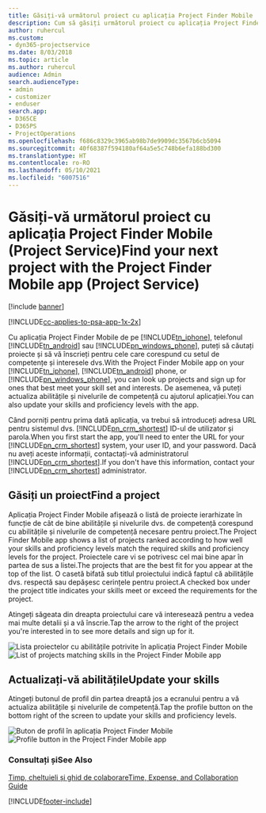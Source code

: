 ```yaml
---
title: Găsiți-vă următorul proiect cu aplicația Project Finder Mobile
description: Cum să găsiți următorul proiect cu aplicația Project Finder Mobile pentru Project Service
author: ruhercul
ms.custom:
- dyn365-projectservice
ms.date: 8/03/2018
ms.topic: article
ms.author: ruhercul
audience: Admin
search.audienceType:
- admin
- customizer
- enduser
search.app:
- D365CE
- D365PS
- ProjectOperations
ms.openlocfilehash: f686c8329c3965ab98b7de9909dc3567b6cb5094
ms.sourcegitcommit: 40f68387f594180af64a5e5c748b6efa188bd300
ms.translationtype: HT
ms.contentlocale: ro-RO
ms.lasthandoff: 05/10/2021
ms.locfileid: "6007516"
---
```

# <a name="find-your-next-project-with-the-project-finder-mobile-app-project-service"></a><span data-ttu-id="486fd-103">Găsiți-vă următorul proiect cu aplicația Project Finder Mobile (Project Service)</span><span class="sxs-lookup"><span data-stu-id="486fd-103">Find your next project with the Project Finder Mobile app (Project Service)</span></span>

[!include [banner](../includes/psa-now-project-operations.md)]

[!INCLUDE[cc-applies-to-psa-app-1x-2x](../includes/cc-applies-to-psa-app-1x-2x.md)]

<span data-ttu-id="486fd-104">Cu aplicația Project Finder Mobile de pe [!INCLUDE[tn_iphone](../includes/tn-iphone.md)], telefonul [!INCLUDE[tn_android](../includes/tn-android.md)] sau [!INCLUDE[pn_windows_phone](../includes/pn-windows-phone.md)], puteți să căutați proiecte și să vă înscrieți pentru cele care corespund cu setul de competențe și interesele dvs.</span><span class="sxs-lookup"><span data-stu-id="486fd-104">With the Project Finder Mobile app on your [!INCLUDE[tn_iphone](../includes/tn-iphone.md)], [!INCLUDE[tn_android](../includes/tn-android.md)] phone, or [!INCLUDE[pn_windows_phone](../includes/pn-windows-phone.md)], you can look up projects and sign up for ones that best meet your skill set and interests.</span></span> <span data-ttu-id="486fd-105">De asemenea, vă puteți actualiza abilitățile și nivelurile de competență cu ajutorul aplicației.</span><span class="sxs-lookup"><span data-stu-id="486fd-105">You can also update your skills and proficiency levels with the app.</span></span>  
  
 <span data-ttu-id="486fd-106">Când porniți pentru prima dată aplicația, va trebui să introduceți adresa URL pentru sistemul dvs. [!INCLUDE[pn_crm_shortest](../includes/pn-crm-shortest.md)] ID-ul de utilizator și parola.</span><span class="sxs-lookup"><span data-stu-id="486fd-106">When you first start the app, you'll need to enter the URL for your [!INCLUDE[pn_crm_shortest](../includes/pn-crm-shortest.md)] system, your user ID, and your password.</span></span> <span data-ttu-id="486fd-107">Dacă nu aveți aceste informații, contactați-vă administratorul [!INCLUDE[pn_crm_shortest](../includes/pn-crm-shortest.md)].</span><span class="sxs-lookup"><span data-stu-id="486fd-107">If you don't have this information,  contact your [!INCLUDE[pn_crm_shortest](../includes/pn-crm-shortest.md)] administrator.</span></span>  
  
## <a name="find-a-project"></a><span data-ttu-id="486fd-108">Găsiți un proiect</span><span class="sxs-lookup"><span data-stu-id="486fd-108">Find a project</span></span>  
 <span data-ttu-id="486fd-109">Aplicația Project Finder Mobile afișează o listă de proiecte ierarhizate în funcție de cât de bine abilitățile și nivelurile dvs. de competență corespund cu abilitățile și nivelurile de competență necesare pentru proiect.</span><span class="sxs-lookup"><span data-stu-id="486fd-109">The Project Finder Mobile app shows a list of projects ranked according to how well your skills and proficiency levels match the required skills and proficiency levels for the project.</span></span> <span data-ttu-id="486fd-110">Proiectele care vi se potrivesc cel mai bine apar în partea de sus a listei.</span><span class="sxs-lookup"><span data-stu-id="486fd-110">The projects that are the best fit for you appear at the top of the list.</span></span> <span data-ttu-id="486fd-111">O casetă bifată sub titlul proiectului indică faptul că abilitățile dvs. respectă sau depășesc cerințele pentru proiect.</span><span class="sxs-lookup"><span data-stu-id="486fd-111">A checked box under the project title indicates your skills meet or exceed the requirements for the project.</span></span>  
  
 <span data-ttu-id="486fd-112">Atingeți săgeata din dreapta proiectului care vă interesează pentru a vedea mai multe detalii și a vă înscrie.</span><span class="sxs-lookup"><span data-stu-id="486fd-112">Tap the arrow to the right of the project you're interested in to see more details and sign up for it.</span></span>  
  
 <span data-ttu-id="486fd-113">![Lista proiectelor cu abilitățile potrivite în aplicația Project Finder Mobile](../psa/media/project-service-project-finder-list.png "Lista proiectelor cu abilitățile potrivite în aplicația Project Finder Mobile")</span><span class="sxs-lookup"><span data-stu-id="486fd-113">![List of projects matching skills in the Project Finder Mobile app](../psa/media/project-service-project-finder-list.png "List of projects matching skills in the Project Finder Mobile app")</span></span>  
  
## <a name="update-your-skills"></a><span data-ttu-id="486fd-114">Actualizați-vă abilitățile</span><span class="sxs-lookup"><span data-stu-id="486fd-114">Update your skills</span></span>  
 <span data-ttu-id="486fd-115">Atingeți butonul de profil din partea dreaptă jos a ecranului pentru a vă actualiza abilitățile și nivelurile de competență.</span><span class="sxs-lookup"><span data-stu-id="486fd-115">Tap the profile button on the bottom right of the screen to update your skills and proficiency levels.</span></span>  
  
 <span data-ttu-id="486fd-116">![Buton de profil în aplicația Project Finder Mobile](../psa/media/project-service-project-finder-profile.png "Buton de profil în aplicația Project Finder Mobile")</span><span class="sxs-lookup"><span data-stu-id="486fd-116">![Profile button in the Project Finder Mobile app](../psa/media/project-service-project-finder-profile.png "Profile button in the Project Finder Mobile app")</span></span>  
  
### <a name="see-also"></a><span data-ttu-id="486fd-117">Consultați și</span><span class="sxs-lookup"><span data-stu-id="486fd-117">See Also</span></span>  
 [<span data-ttu-id="486fd-118">Timp, cheltuieli și ghid de colaborare</span><span class="sxs-lookup"><span data-stu-id="486fd-118">Time, Expense, and Collaboration Guide</span></span>](../psa/time-expense-collaboration-guide.md)


[!INCLUDE[footer-include](../includes/footer-banner.md)]
